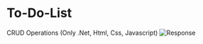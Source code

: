 # To-Do-List
CRUD Operations (Only .Net, Html, Css, Javascript)
![Response](https://i.ibb.co/cTfPD4S/video-to-gif.gif)